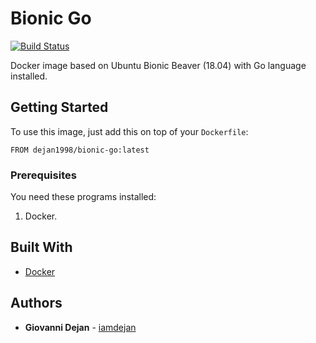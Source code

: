 # Bionic Go

[![Build Status](https://travis-ci.org/iamdejan/bionic-rust.svg?branch=master)](https://travis-ci.org/iamdejan/bionic-rust)

Docker image based on Ubuntu Bionic Beaver (18.04) with Go language installed.

## Getting Started

To use this image, just add this on top of your `Dockerfile`:
```
FROM dejan1998/bionic-go:latest
```

### Prerequisites
You need these programs installed:
1) Docker.

## Built With

* [Docker](https://www.docker.com)

## Authors
* **Giovanni Dejan** - [iamdejan](https://github.com/iamdejan)
